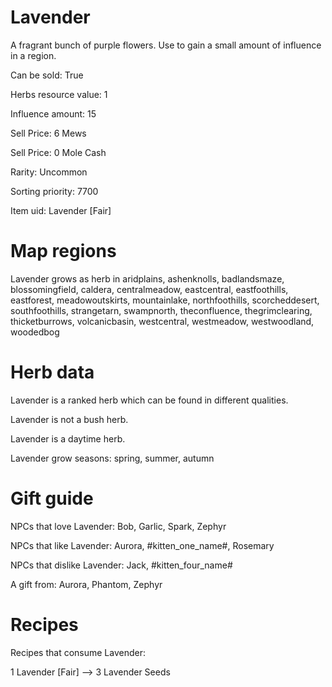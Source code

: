 # Lavender

A fragrant bunch of purple flowers. Use to gain a small amount of influence in a region.

Can be sold: True

Herbs resource value: 1

Influence amount: 15

Sell Price: 6 Mews

Sell Price: 0 Mole Cash

Rarity: Uncommon

Sorting priority: 7700

Item uid: Lavender [Fair]

# Map regions

Lavender grows as herb in aridplains, ashenknolls, badlandsmaze, blossomingfield, caldera, centralmeadow, eastcentral, eastfoothills, eastforest, meadowoutskirts, mountainlake, northfoothills, scorcheddesert, southfoothills, strangetarn, swampnorth, theconfluence, thegrimclearing, thicketburrows, volcanicbasin, westcentral, westmeadow, westwoodland, woodedbog

# Herb data

Lavender is a ranked herb which can be found in different qualities.

Lavender is not a bush herb.

Lavender is a daytime herb.

Lavender grow seasons: spring, summer, autumn

# Gift guide

NPCs that love Lavender: Bob, Garlic, Spark, Zephyr

NPCs that like Lavender: Aurora, #kitten_one_name#, Rosemary

NPCs that dislike Lavender: Jack, #kitten_four_name#

A gift from: Aurora, Phantom, Zephyr

# Recipes

Recipes that consume Lavender:

1 Lavender [Fair] --> 3 Lavender Seeds